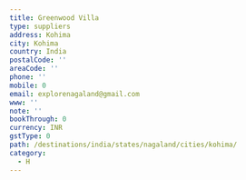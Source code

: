 ```yaml
---
title: Greenwood Villa
type: suppliers
address: Kohima
city: Kohima
country: India
postalCode: ''
areaCode: ''
phone: ''
mobile: 0
email: explorenagaland@gmail.com
www: ''
note: ''
bookThrough: 0
currency: INR
gstType: 0
path: /destinations/india/states/nagaland/cities/kohima/
category:
  - H
---
```


